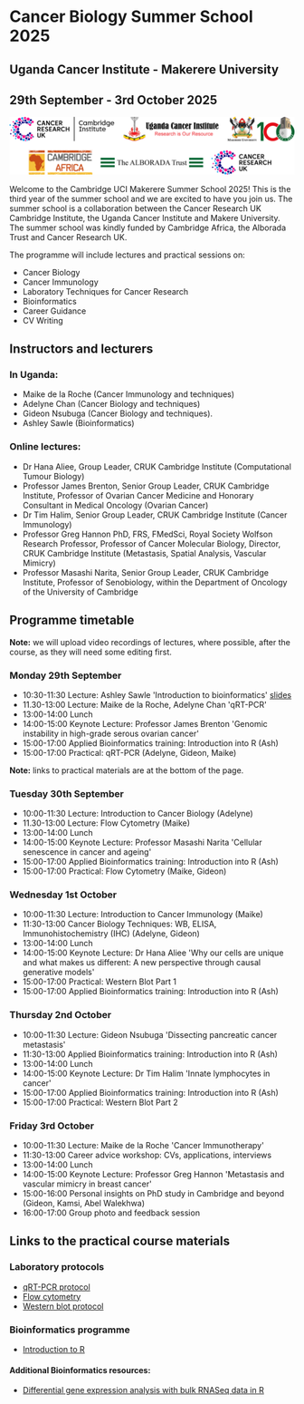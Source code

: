 # Cancer Biology Summer School 2025
## Uganda Cancer Institute - Makerere University
## 29th September - 3rd October 2025    

![](./images/Logos2024.png)

Welcome to the Cambridge UCI Makerere Summer School 2025! This is the third year
of the summer school and we are excited to have you join us. The summer school
is a collaboration between the Cancer Research UK Cambridge Institute, the
Uganda Cancer Institute and Makere University. The summer school was kindly
funded by Cambridge Africa, the Alborada Trust and Cancer Research UK.

The programme will include lectures and practical sessions on:

* Cancer Biology    
* Cancer Immunology    
* Laboratory Techniques for Cancer Research   
* Bioinformatics    
* Career Guidance    
* CV Writing   

## Instructors and lecturers

### In Uganda:
  
* Maike de la Roche (Cancer Immunology and techniques)    
* Adelyne Chan (Cancer Biology and techniques)    
* Gideon Nsubuga (Cancer Biology and techniques).  
* Ashley Sawle (Bioinformatics) 

### Online lectures:

* Dr Hana Aliee, Group Leader, CRUK Cambridge Institute (Computational Tumour Biology)   
* Professor James Brenton, Senior Group Leader, CRUK Cambridge Institute, Professor of Ovarian Cancer Medicine and Honorary Consultant in Medical Oncology (Ovarian Cancer)     
* Dr Tim Halim, Senior Group Leader, CRUK Cambridge Institute (Cancer Immunology)   
* Professor Greg Hannon PhD, FRS, FMedSci, Royal Society Wolfson Research Professor, Professor of Cancer Molecular Biology, Director, CRUK Cambridge Institute (Metastasis, Spatial Analysis, Vascular Mimicry)   
* Professor Masashi Narita, Senior Group Leader, CRUK Cambridge Institute, Professor of Senobiology, within the Department of Oncology of the University of Cambridge       

## Programme timetable

**Note:** we will upload video recordings of lectures, where possible, after the
course, as they will need some editing first.

### Monday 29th September

* 10:30-11:30 Lecture: Ashley Sawle 'Introduction to bioinformatics' [slides](lecture_slides/BioinformaticsLecture.pptx)  
* 11.30-13:00 Lecture: Maike de la Roche, Adelyne Chan 'qRT-PCR'    
* 13:00-14:00 Lunch
* 14:00-15:00 Keynote Lecture: Professor James Brenton 'Genomic instability in high-grade serous ovarian cancer'
* 15:00-17:00 Applied Bioinformatics training: Introduction into R (Ash)    
* 15:00-17:00 Practical: qRT-PCR (Adelyne, Gideon, Maike)

**Note:** links to practical materials are at the bottom of the page.   

### Tuesday 30th September

* 10:00-11:30 Lecture: Introduction to Cancer Biology (Adelyne)  
* 11.30-13:00 Lecture: Flow Cytometry (Maike)    
* 13:00-14:00 Lunch 
* 14:00-15:00 Keynote Lecture: Professor Masashi Narita 'Cellular senescence in cancer and ageing'   
* 15:00-17:00 Applied Bioinformatics training: Introduction into R (Ash)   
* 15:00-17:00 Practical: Flow Cytometry (Maike, Gideon) 

### Wednesday 1st October

* 10:00-11:30 Lecture: Introduction to Cancer Immunology (Maike)   
* 11:30-13:00 Cancer Biology Techniques: WB, ELISA, Immunohistochemistry (IHC) (Adelyne, Gideon)   
* 13:00-14:00 Lunch  
* 14:00-15:00 Keynote Lecture: Dr Hana Aliee 'Why our cells are unique and what makes us different: A new perspective through causal generative models'   
* 15:00-17:00 Practical: Western Blot Part 1  
* 15:00-17:00 Applied Bioinformatics training: Introduction into R (Ash)   

### Thursday 2nd October

* 10:00-11:30 Lecture: Gideon Nsubuga 'Dissecting pancreatic cancer metastasis'  
* 11:30-13:00 Applied Bioinformatics training: Introduction into R (Ash)   
* 13:00-14:00 Lunch  
* 14:00-15:00 Keynote Lecture: Dr Tim Halim 'Innate lymphocytes in cancer'  
* 15:00-17:00 Applied Bioinformatics training: Introduction into R (Ash)   
* 15:00-17:00 Practical: Western Blot Part 2  

### Friday 3rd October

* 10:00-11:30 Lecture: Maike de la Roche 'Cancer Immunotherapy'  
* 11:30-13:00 Career advice workshop: CVs, applications, interviews   
* 13:00-14:00 Lunch  
* 14:00-15:00 Keynote Lecture: Professor Greg Hannon 'Metastasis and vascular mimicry in breast cancer'  
* 15:00-16:00 Personal insights on PhD study in Cambridge and beyond (Gideon, Kamsi, Abel Walekhwa)  
* 16:00-17:00 Group photo and feedback session  


## Links to the practical course materials

### Laboratory protocols

* [qRT-PCR protocol]()
* [Flow cytometry]()
* [Western blot protocol]()

### Bioinformatics programme

* [Introduction to R](https://bioinformatics-core-shared-training.github.io/Summer_School_2025_R_Intro/)

#### Additional Bioinformatics resources:

* [Differential gene expression analysis with bulk RNASeq data in R](https://bioinformatics-core-shared-training.github.io/Reverse_Summer_School_2024_RNAseq/Full_Course_Index.html)